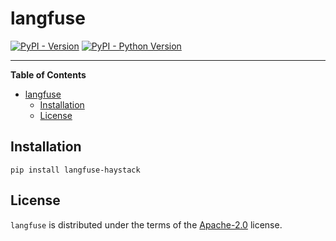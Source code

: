 # langfuse

[![PyPI - Version](https://img.shields.io/pypi/v/langfuse-haystack.svg)](https://pypi.org/project/langfuse-haystack)
[![PyPI - Python Version](https://img.shields.io/pypi/pyversions/langfuse-haystack.svg)](https://pypi.org/project/langfuse-haystack)

-----

**Table of Contents**

- [langfuse](#langfuse)
  - [Installation](#installation)
  - [License](#license)

## Installation

```console
pip install langfuse-haystack
```

## License

`langfuse` is distributed under the terms of the [Apache-2.0](https://spdx.org/licenses/Apache-2.0.html) license.
